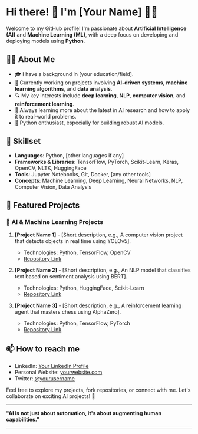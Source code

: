 # Hi there! 👋 I'm [Your Name] 👨‍💻 

Welcome to my GitHub profile! I'm passionate about **Artificial Intelligence (AI)** and **Machine Learning (ML)**, with a deep focus on developing and deploying models using **Python**. 

## 👨‍💻 About Me
- 🎓 I have a background in [your education/field].
- 🚀 Currently working on projects involving **AI-driven systems**, **machine learning algorithms**, and **data analysis**.
- 🔍 My key interests include **deep learning**, **NLP**, **computer vision**, and **reinforcement learning**.
- 🌱 Always learning more about the latest in AI research and how to apply it to real-world problems.
- 🤖 Python enthusiast, especially for building robust AI models.

## 🧠 Skillset
- **Languages**: Python, [other languages if any]
- **Frameworks & Libraries**: TensorFlow, PyTorch, Scikit-Learn, Keras, OpenCV, NLTK, HuggingFace
- **Tools**: Jupyter Notebooks, Git, Docker, [any other tools]
- **Concepts**: Machine Learning, Deep Learning, Neural Networks, NLP, Computer Vision, Data Analysis

## 🌟 Featured Projects

### 🦾 AI & Machine Learning Projects

1. **[Project Name 1]** - [Short description, e.g., A computer vision project that detects objects in real time using YOLOv5].
   - Technologies: Python, TensorFlow, OpenCV
   - [Repository Link](https://github.com/yourusername/projectname)

2. **[Project Name 2]** - [Short description, e.g., An NLP model that classifies text based on sentiment analysis using BERT].
   - Technologies: Python, HuggingFace, Scikit-Learn
   - [Repository Link](https://github.com/yourusername/projectname)

3. **[Project Name 3]** - [Short description, e.g., A reinforcement learning agent that masters chess using AlphaZero].
   - Technologies: Python, TensorFlow, PyTorch
   - [Repository Link](https://github.com/yourusername/projectname)

## 📫 How to reach me
- LinkedIn: [Your LinkedIn Profile](https://www.linkedin.com/in/yourusername)
- Personal Website: [yourwebsite.com](https://yourwebsite.com)
- Twitter: [@yourusername](https://twitter.com/yourusername)

Feel free to explore my projects, fork repositories, or connect with me. Let's collaborate on exciting AI projects! 🚀

---

**"AI is not just about automation, it's about augmenting human capabilities."**

---

